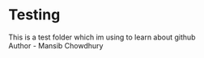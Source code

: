 # Testing
This is a test folder which im using to learn about github 
<br>
Author - Mansib Chowdhury 

